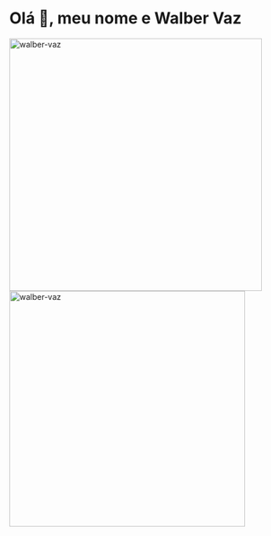 <h1> Olá 👋, meu nome e Walber Vaz </h1>

<div>
  <img width="450px" src="https://github-readme-stats.vercel.app/api?username=walber-vaz&show_icons=true&theme=dracula&locale=pt-br" alt="walber-vaz" />
  <img width="420px" src="https://github-readme-stats.vercel.app/api/top-langs/?username=walber-vaz&show_icons=true&locale=pt-br&&layout=compact&theme=dracula" alt="walber-vaz" />
</div>
